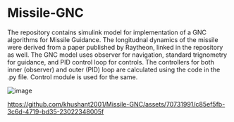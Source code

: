 # Missile-GNC

The repository contains simulink model for implementation of a GNC algorithms for Missile Guidance. The longitudnal dynamics of the missile were derived from a paper published by Raytheon, linked in the repository as well. The GNC model uses observer for navigation, standard trignometry for guidance, and PID control loop for controls. The controllers for both inner (observer) and outer (PID) loop are calculated using the code in the .py file. Control module is used for the same. 

![image](https://github.com/khushant2001/Missile-GNC/assets/70731991/d1dccc59-df42-4674-a205-3ec8a39b1be5)


https://github.com/khushant2001/Missile-GNC/assets/70731991/c85ef5fb-3c6d-4719-bd35-23022348005f

